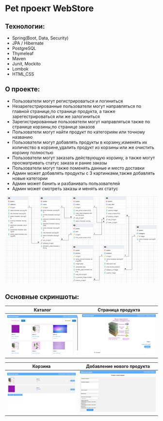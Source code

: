# Pet проект WebStore
## Технологии:
* Spring(Boot, Data, Security)
* JPA / Hibernate
* PostgreSQL
* Thymeleaf
* Maven
* Junit, Mockito
* Lombok
* HTML,CSS
## О проекте:
* Пользователи могут регистрироваться и логиниться
* Незарегестрированные пользователи могут направляться по главной странице,по странице продукта, а также зарегестрироваться или же залогиниться
* Зарегистрированные пользователи могут направляться также по странице корзины,по странице заказов
* Пользователи могут найти продукт по категориям или точному названию
* Пользователи могут добавлять продукты в корзину,изменять их количество в корзине,удалить продукт из корзины или же очистить корзину полностью
* Пользователи могут заказать действующую корзину, а также могут просматривать статус заказа и рание заказы
* Пользователи могут также поменять данные и место доставки
* Админ может добавлять продукты с 3 картинками,также добавлять новые категории
* Админ может банить и разбанивать пользователей
* Админ может смотреть заказы и менять их статус
<img src="screenshots/DBScheme.PNG">

## Основные скриншоты:

Каталог      |  Страница продукта
:------------------------:|:-------------------------:
<img src="screenshots/2024-03-12_22-21-46.png"> |  <img src="screenshots/2024-03-12_22-13-19.png">

Корзина |  Добавление нового продукта
:------------------------:|:-------------------------:
<img src="screenshots/2024-03-12_22-12-06.png"> |  <img src="screenshots/2024-03-12_22-14-59.png">
